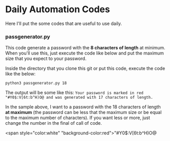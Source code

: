 # Daily Automation Codes
Here I'll put the some codes that are useful to use daily.

### passgenerator.py
This code generate a password with the **8 characters of length** at minimum. When you'll use this, just execute the code like below and put the maximum size that you expect to your password.

Inside the directory that you clone this git or put this code, execute the code like the below:

`python3 passgenerator.py 18`

The output will be some like this:  `Your password is marked in red "#Y0$:V[6t:b^H)O@ and was generated with 17 characters of length.`

In the sample above, I want to a password with the 18 characters of length **at maximum** (the password can be less that the maximum size or be equal to the maximum number of characters). If you want less or more, just change the number in the final of call of code.

<span style="color:white" "background-color:red">"#Y0$:V[6t:b^H)O@</span>
